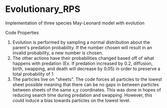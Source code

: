 # Evolutionary_RPS
Implementation of three species May-Leonard model with evolution


Code Properties
1. Evolution is performed by sampling a normal distribution about the parent's predation probability. If the number chosen will result in an invalid probability, a new number is chosen.
2. The other actions have their probabilities changed based off of what happens with predation (Ex. If predation increased by 0.2, diffusion, birth, swapping, and death will decrease by 0.05) in order to preserve a total probability of 1
3. The particles live on "sheets". The code forces all particles to the lowest sheet possible meaning that there can be no gaps in between particles between sheets of the same x,y coordinates. This was done in hopes of reducing search time during predation and swapping. However, this could induce a bias towards particles on the lowest level.
